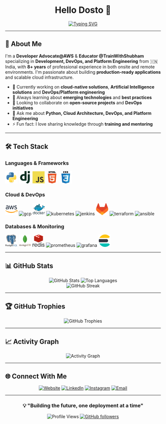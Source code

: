 <div align="center">
  
# Hello Dosto 👋

[![Typing SVG](https://readme-typing-svg.herokuapp.com?font=Fira+Code&pause=1000&color=2E9EF7&center=true&vCenter=true&width=435&lines=Developer+Advocate;DevOps+%26+Platform+Engineering;8%2B+Years+Experience;Cloud+Architecture+Expert)](https://git.io/typing-svg)

</div>

---

## 🚀 About Me

I'm a **Developer Advocate@AWS** & **Educator @TrainWithShubham** specializing in **Development, DevOps, and Platform Engineering** from 🇮🇳 India, with **8+ years** of professional experience in both onsite and remote environments. I'm passionate about building **production-ready applications** and scalable cloud infrastructure.

- 🔭 Currently working on **cloud-native solutions**, **Artificial Intelligence solutions** and **DevOps/Platform engineering**
- 🌱 Always learning about **emerging technologies** and **best practices**
- 👯 Looking to collaborate on **open-source projects** and **DevOps initiatives**
- 💬 Ask me about **Python, Cloud Architecture, DevOps, and Platform Engineering**
- ⚡ Fun fact: I love sharing knowledge through **training and mentoring**

---

## 🛠️ Tech Stack

### **Languages & Frameworks**
<p align="left">
  <img src="https://raw.githubusercontent.com/devicons/devicon/master/icons/python/python-original.svg" alt="python" width="40" height="40"/>
  <img src="https://raw.githubusercontent.com/devicons/devicon/master/icons/django/django-plain.svg" alt="django" width="40" height="40"/>
  <img src="https://raw.githubusercontent.com/devicons/devicon/master/icons/javascript/javascript-original.svg" alt="javascript" width="40" height="40"/>
  <img src="https://raw.githubusercontent.com/devicons/devicon/master/icons/html5/html5-original-wordmark.svg" alt="html5" width="40" height="40"/>
  <img src="https://raw.githubusercontent.com/devicons/devicon/master/icons/css3/css3-original-wordmark.svg" alt="css3" width="40" height="40"/>
</p>

### **Cloud & DevOps**
<p align="left">
  <img src="https://raw.githubusercontent.com/devicons/devicon/master/icons/amazonwebservices/amazonwebservices-original-wordmark.svg" alt="aws" width="40" height="40"/>
  <img src="https://www.vectorlogo.zone/logos/google_cloud/google_cloud-icon.svg" alt="gcp" width="40" height="40"/>
  <img src="https://raw.githubusercontent.com/devicons/devicon/master/icons/docker/docker-original-wordmark.svg" alt="docker" width="40" height="40"/>
  <img src="https://www.vectorlogo.zone/logos/kubernetes/kubernetes-icon.svg" alt="kubernetes" width="40" height="40"/>
  <img src="https://www.vectorlogo.zone/logos/jenkins/jenkins-icon.svg" alt="jenkins" width="40" height="40"/>
  <img src="https://raw.githubusercontent.com/devicons/devicon/master/icons/gitlab/gitlab-original.svg" alt="gitlab" width="40" height="40"/>
  <img src="https://www.vectorlogo.zone/logos/terraformio/terraformio-icon.svg" alt="terraform" width="40" height="40"/>
  <img src="https://www.vectorlogo.zone/logos/ansible/ansible-icon.svg" alt="ansible" width="40" height="40"/>
</p>

### **Databases & Monitoring**
<p align="left">
  <img src="https://raw.githubusercontent.com/devicons/devicon/master/icons/postgresql/postgresql-original-wordmark.svg" alt="postgresql" width="40" height="40"/>
  <img src="https://raw.githubusercontent.com/devicons/devicon/master/icons/mongodb/mongodb-original-wordmark.svg" alt="mongodb" width="40" height="40"/>
  <img src="https://raw.githubusercontent.com/devicons/devicon/master/icons/redis/redis-original-wordmark.svg" alt="redis" width="40" height="40"/>
  <img src="https://www.vectorlogo.zone/logos/prometheusio/prometheusio-icon.svg" alt="prometheus" width="40" height="40"/>
  <img src="https://www.vectorlogo.zone/logos/grafana/grafana-icon.svg" alt="grafana" width="40" height="40"/>
  <img src="https://raw.githubusercontent.com/devicons/devicon/master/icons/elasticsearch/elasticsearch-original.svg" alt="elasticsearch" width="40" height="40"/>
</p>

---

## 📊 GitHub Stats

<div align="center">
  <img src="https://github-readme-stats.vercel.app/api?username=LondheShubham153&show_icons=true&theme=tokyonight&hide_border=true&count_private=true" alt="GitHub Stats" height="165">
  <img src="https://github-readme-stats.vercel.app/api/top-langs/?username=LondheShubham153&layout=compact&theme=tokyonight&hide_border=true" alt="Top Languages" height="165">
</div>

<div align="center">
  <img src="https://github-readme-streak-stats.herokuapp.com/?user=LondheShubham153&theme=tokyonight&hide_border=true" alt="GitHub Streak" width="400">
</div>

---

## 🏆 GitHub Trophies
<div align="center">
  <img src="https://github-profile-trophy.vercel.app/?username=LondheShubham153&theme=tokyonight&no-frame=true&no-bg=true&margin-w=4" alt="GitHub Trophies">
</div>

---

## 📈 Activity Graph
<div align="center">
  <img src="https://github-readme-activity-graph.vercel.app/graph?username=LondheShubham153&theme=tokyo-night&hide_border=true" alt="Activity Graph">
</div>

---

## 🌐 Connect With Me

<div align="center">
  
[![Website](https://img.shields.io/badge/Website-trainwithshubham.com-blue?style=for-the-badge&logo=google-chrome&logoColor=white)](https://www.trainwithshubham.com)
[![LinkedIn](https://img.shields.io/badge/LinkedIn-Connect-blue?style=for-the-badge&logo=linkedin&logoColor=white)](https://www.linkedin.com/in/shubhamlondhe1996/)
[![Instagram](https://img.shields.io/badge/Instagram-Follow-E4405F?style=for-the-badge&logo=instagram&logoColor=white)](https://www.instagram.com/shubhamlondhe96/)
[![Email](https://img.shields.io/badge/Email-trainwithshubham@gmail.com-red?style=for-the-badge&logo=gmail&logoColor=white)](mailto:trainwithshubham@gmail.com)

</div>

---

<div align="center">
  
### 💡 "Building the future, one deployment at a time" 

![Profile Views](https://komarev.com/ghpvc/?username=LondheShubham153&color=brightgreen&style=flat-square)
[![GitHub followers](https://img.shields.io/github/followers/LondheShubham153?label=Follow&style=social)](https://github.com/LondheShubham153)

</div>

